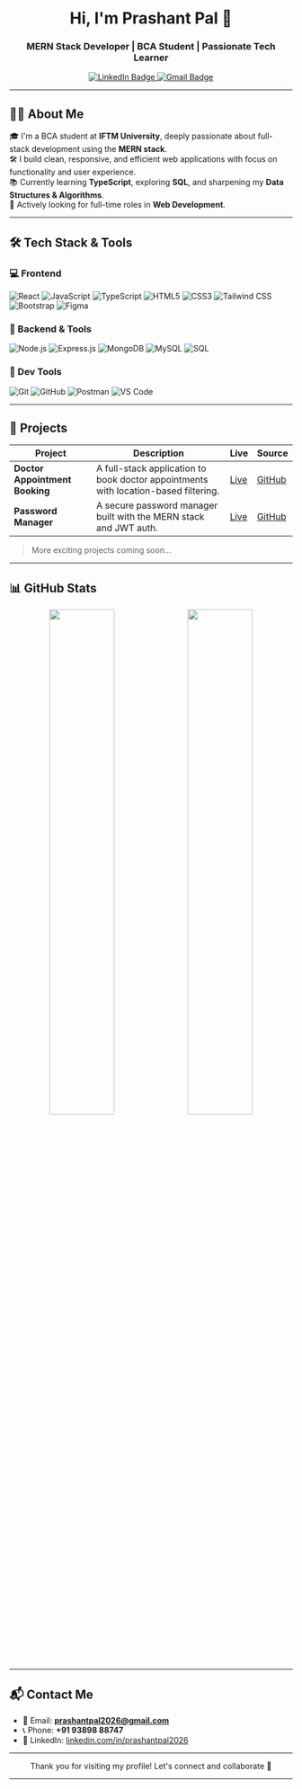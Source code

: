 <h1 align="center">Hi, I'm Prashant Pal 👋</h1>
<h3 align="center">MERN Stack Developer | BCA Student | Passionate Tech Learner</h3>

<p align="center">
  <a href="https://www.linkedin.com/in/prashantpal2026/" target="_blank">
    <img src="https://img.shields.io/badge/LinkedIn-%230077B5.svg?style=for-the-badge&logo=linkedin&logoColor=white" alt="LinkedIn Badge"/>
  </a>
  <a href="mailto:prashantpal2026@gmail.com">
    <img src="https://img.shields.io/badge/Gmail-D14836?style=for-the-badge&logo=gmail&logoColor=white" alt="Gmail Badge"/>
  </a>
</p>

---

## 👨‍💻 About Me

🎓 I'm a BCA student at **IFTM University**, deeply passionate about full-stack development using the **MERN stack**.  
🛠️ I build clean, responsive, and efficient web applications with focus on functionality and user experience.  
📚 Currently learning **TypeScript**, exploring **SQL**, and sharpening my **Data Structures & Algorithms**.  
🎯 Actively looking for full-time roles in **Web Development**.

---

## 🛠 Tech Stack & Tools

### 💻 Frontend  
![React](https://img.shields.io/badge/React-20232A?style=flat&logo=react&logoColor=61DAFB)
![JavaScript](https://img.shields.io/badge/JavaScript-F7DF1E?style=flat&logo=javascript&logoColor=black)
![TypeScript](https://img.shields.io/badge/TypeScript-3178C6?style=flat&logo=typescript&logoColor=white)
![HTML5](https://img.shields.io/badge/HTML5-E34F26?style=flat&logo=html5&logoColor=white)
![CSS3](https://img.shields.io/badge/CSS3-1572B6?style=flat&logo=css3&logoColor=white)
![Tailwind CSS](https://img.shields.io/badge/TailwindCSS-06B6D4?style=flat&logo=tailwindcss&logoColor=white)
![Bootstrap](https://img.shields.io/badge/Bootstrap-7952B3?style=flat&logo=bootstrap&logoColor=white)
![Figma](https://img.shields.io/badge/Figma-F24E1E?style=flat&logo=figma&logoColor=white)

### 🔧 Backend & Tools  
![Node.js](https://img.shields.io/badge/Node.js-339933?style=flat&logo=node.js&logoColor=white)
![Express.js](https://img.shields.io/badge/Express.js-000000?style=flat&logo=express&logoColor=white)
![MongoDB](https://img.shields.io/badge/MongoDB-47A248?style=flat&logo=mongodb&logoColor=white)
![MySQL](https://img.shields.io/badge/MySQL-00758F?style=flat&logo=mysql&logoColor=white)
![SQL](https://img.shields.io/badge/SQL-4479A1?style=flat&logo=sqlite&logoColor=white)

### 🧰 Dev Tools  
![Git](https://img.shields.io/badge/Git-F05032?style=flat&logo=git&logoColor=white)
![GitHub](https://img.shields.io/badge/GitHub-181717?style=flat&logo=github&logoColor=white)
![Postman](https://img.shields.io/badge/Postman-FF6C37?style=flat&logo=postman&logoColor=white)
![VS Code](https://img.shields.io/badge/VS%20Code-007ACC?style=flat&logo=visual-studio-code&logoColor=white)

---

## 💼 Projects

| Project | Description | Live | Source |
|--------|-------------|------|--------|
| **Doctor Appointment Booking** | A full-stack application to book doctor appointments with location-based filtering. | [Live](https://doctor-booking-demo.vercel.app) | [GitHub](https://github.com/prashantpal/doctor-appointment) |
| **Password Manager** | A secure password manager built with the MERN stack and JWT auth. | [Live](https://password-manager-demo.vercel.app) | [GitHub](https://github.com/prashantpal/password-manager) |

> More exciting projects coming soon...

---

## 📊 GitHub Stats

<p align="center">
  <img src="https://github-readme-stats.vercel.app/api?username=prashantpal123&show_icons=true&theme=tokyonight" width="48%" />
  <img src="https://github-readme-stats.vercel.app/api/top-langs/?username=prashantpal123&layout=compact&theme=tokyonight" width="48%" />
</p>

---

## 📬 Contact Me

- 📧 Email: **prashantpal2026@gmail.com**  
- 📞 Phone: **+91 93898 88747**  
- 🔗 LinkedIn: [linkedin.com/in/prashantpal2026](https://www.linkedin.com/in/prashantpal2026/)

---

<p align="center">
  Thank you for visiting my profile! Let's connect and collaborate 🤝
</p>

---
